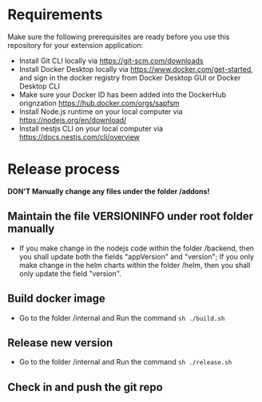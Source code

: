 # Requirements
Make sure the following prerequisites are ready before you use this repository for your extension application:
* Install Git CLI locally via https://git-scm.com/downloads
* Install Docker Desktop locally via https://www.docker.com/get-started, and sign in the docker registry from Docker Desktop GUI or Docker Desktop CLI
* Make sure your Docker ID has been added into the DockerHub orignzation https://hub.docker.com/orgs/sapfsm
* Install Node.js runtime on your local computer via https://nodejs.org/en/download/
* Install nestjs CLI on your local computer via https://docs.nestjs.com/cli/overview

# Release process

**DON'T Manually change any files under the folder /addons!**

## Maintain the file VERSIONINFO under root folder manually
* If you make change in the nodejs code within the folder /backend, then you shall update both the fields "appVersion" and "version"; If you only make change in the helm charts within the folder /helm, then you shall only update the field "version". 

## Build docker image
* Go to the folder /internal and Run the command `sh ./build.sh`

## Release new version
* Go to the folder /internal and Run the command `sh ./release.sh`

## Check in and push the git repo
